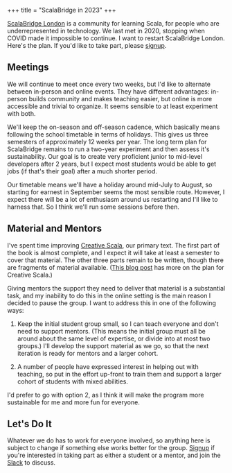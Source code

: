 +++
title = "ScalaBridge in 2023"
+++

[ScalaBridge London](https://www.scalabridgelondon.org/) is a community for learning Scala, for people who are underrepresented in technology. We last met in 2020, stopping when COVID made it impossible to continue. I want to restart ScalaBridge London. Here's the plan. If you'd like to take part, please [signup].

## Meetings

We will continue to meet once every two weeks, but I'd like to alternate between in-person and online events. They have different advantages: in-person builds community and makes teaching easier, but online is more accessible and trivial to organize. It seems sensible to at least experiment with both.

We'll keep the on-season and off-season cadence, which basically means following the school timetable in terms of holidays. This gives us three semesters of approximately 12 weeks per year. The long term plan for ScalaBridge remains to run a two-year experiment and then assess it's sustainability. Our goal is to create very proficient junior to mid-level developers after 2 years, but I expect most students would be able to get jobs (if that's their goal) after a much shorter period.

Our timetable means we'll have a holiday around mid-July to August, so starting for earnest in September seems the most sensible route. However, I expect there will be a lot of enthusiasm around us restarting and I'll like to harness that. So I think we'll run some sessions before then.


## Material and Mentors

I've spent time improving [Creative Scala](https://creativescala.org/creative-scala), our primary text. The first part of the book is almost complete, and I expect it will take at least a semester to cover that material. The other three parts remain to be written, though there are fragments of material available. ([This blog post](https://noelwelsh.com/posts/books-update/) has more on the plan for Creative Scala.)

Giving mentors the support they need to deliver that material is a substantial task, and my inability to do this in the online setting is the main reason I decided to pause the group. I want to address this in one of the following ways:

1. Keep the initial student group small, so I can teach everyone and don't need to support mentors. (This means the initial group must all be around about the same level of expertise, or divide into at most two groups.) I'll develop the support material as we go, so that the next iteration is ready for mentors and a larger cohort.

2. A number of people have expressed interest in helping out with teaching, so put in the effort up-front to train them and support a larger cohort of students with mixed abilities.

I'd prefer to go with option 2, as I think it will make the program more sustainable for me and more fun for everyone.


## Let's Do It

Whatever we do has to work for everyone involved, so anything here is subject to change if something else works better for the group. [Signup][signup] if you're interested in taking part as either a student or a mentor, and join the [Slack][slack] to discuss.

[signup]:https://docs.google.com/forms/d/e/1FAIpQLSe3b3MY9I9hRPXUMijVQZP2aQHt09d0shr6uo10ULPlBtxHOg/viewform 
[slack]:https://scalabridge-invite.herokuapp.com/ 
